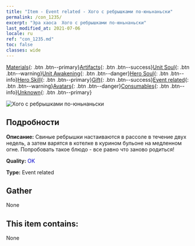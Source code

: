 ```yaml
---
title: "Item - Event related - Хого с ребрышками по-юньнаньски"
permalink: /con_1235/
excerpt: "Эра хаоса  Хого с ребрышками по-юньнаньски"
last_modified_at: 2021-07-06
locale: ru
ref: "con_1235.md"
toc: false
classes: wide
---
```

 [Materials](/ItemsRU/){: .btn .btn--primary}[Artifacts](/ItemsRU/Artifacts/){: .btn .btn--success}[Unit Soul](/ItemsRU/UnitSoul/){: .btn .btn--warning}[Unit Awakening](/ItemsRU/UnitAwakening/){: .btn .btn--danger}[Hero Soul](/ItemsRU/HeroSoul/){: .btn .btn--info}[Hero Skill](/ItemsRU/HeroSkill/){: .btn .btn--primary}[Gift](/ItemsRU/Gift/){: .btn .btn--success}[Event related](/ItemsRU/Events/){: .btn .btn--warning}[Avatars](/ItemsRU/Avatars/){: .btn .btn--danger}[Consumables](/ItemsRU/Consumables/){: .btn .btn--info}[Unknown](/ItemsRU/Unknown/){: .btn .btn--primary}

 ![Хого с ребрышками по-юньнаньски](/images/t/i_81531221.png)

## Подробности
 **Описание:** Свиные ребрышки настаиваются в рассоле в течение двух недель, а затем варятся в котелке в курином бульоне на медленном огне. Попробовать такое блюдо - все равно что заново родиться!

 **Quality:** <span style="color: #0000CD">OK</span>

 **Type:** Event related

## Gather

  None

## This item contains:

  None


